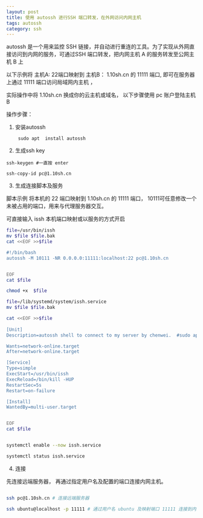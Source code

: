 ```yaml
---
layout: post
title: 使用 autossh 进行SSH 端口转发，在外网访问内网主机
tags: autossh
category: ssh
---
```



autossh 是一个用来监控 SSH 链接，并自动进行重连的工具。为了实现从外网直接访问到内网的服务，可通过SSH 端口转发，把内网主机 A 的服务转发至公网主机 B 上 

以下示例将 主机A: 22端口映射到 主机B： 1.10sh.cn 的 11111 端口, 即可在服务器上通过 11111 端口访问局域网内主机 ， 

实际操作中将 1.10sh.cn 换成你的云主机或域名， 以下步骤使用 pc 账户登陆主机 B

操作步骤： 

1. 安装autossh 

        sudo apt  install autossh


2. 生成ssh key

```
ssh-keygen #一直按 enter

ssh-copy-id pc@1.10sh.cn
```

3. 生成连接脚本及服务

脚本示例 将本机的 22 端口映射到  1.10sh.cn 的 11111 端口， 10111可任意修改一个未被占用的端口，用来与代理服务器交互。

可直接输入 issh 本机端口映射或以服务的方式开启

```bash
file=/usr/bin/issh
mv $file $file.bak
cat <<EOF >>$file

#!/bin/bash
autossh -M 10111 -NR 0.0.0.0:11111:localhost:22 pc@1.10sh.cn


EOF
cat $file

chmod +x  $file

file=/lib/systemd/system/issh.service
mv $file $file.bak

cat <<EOF >>$file
 
[Unit]
Description=autossh shell to connect to my server by chenwei.  #sudo apt  install autossh

Wants=network-online.target
After=network-online.target

[Service]
Type=simple
ExecStart=/usr/bin/issh
ExecReload=/bin/kill -HUP
RestartSec=5s
Restart=on-failure

[Install]
WantedBy=multi-user.target


EOF
cat $file


systemctl enable --now issh.service

systemctl status issh.service

```


4. 连接

先连接远端服务器， 再通过指定用户名及配置的端口连接内网主机。


```bash

ssh pc@1.10sh.cn # 连接远端服务器

ssh ubuntu@localhost -p 11111 # 通过用户名 ubuntu 及映射端口 11111 连接到内网中的主机

```
